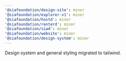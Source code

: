 ```yaml
---
'@siafoundation/design-site': minor
'@siafoundation/explorer-v1': minor
'@siafoundation/hostd': minor
'@siafoundation/renterd': minor
'@siafoundation/siad': minor
'@siafoundation/website': minor
'@siafoundation/design-system': minor
---
```


Design system and general styling migrated to tailwind.
